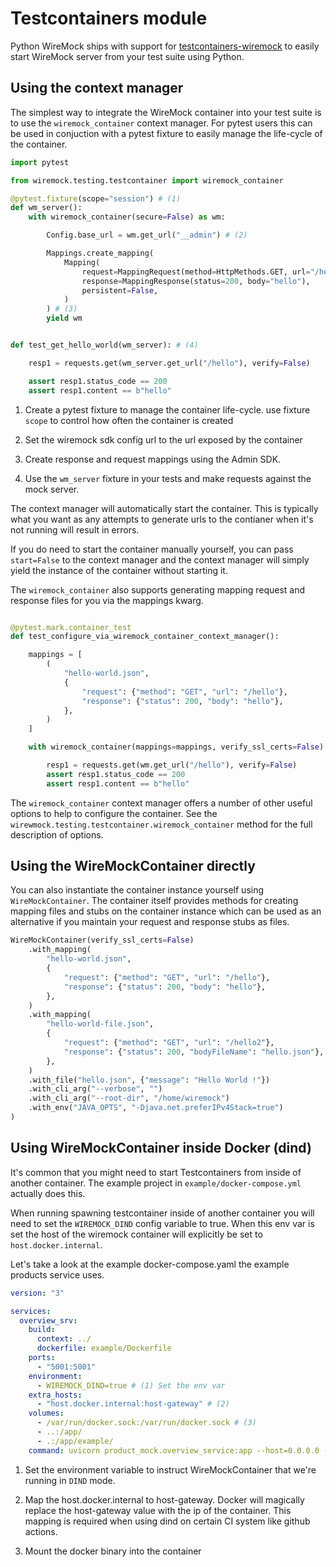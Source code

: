 # Testcontainers module

Python WireMock ships with support for [testcontainers-wiremock](https://github.com/testcontainers/testcontainers-python) to easily start WireMock server from your test suite using Python.

## Using the context manager

The simplest way to integrate the WireMock container into your test suite is to use the `wiremock_container` context manager. For pytest users this can be
used in conjuction with a pytest fixture to easily manage the life-cycle of the container.

```python
import pytest

from wiremock.testing.testcontainer import wiremock_container

@pytest.fixture(scope="session") # (1)
def wm_server():
    with wiremock_container(secure=False) as wm:

        Config.base_url = wm.get_url("__admin") # (2)

        Mappings.create_mapping(
            Mapping(
                request=MappingRequest(method=HttpMethods.GET, url="/hello"),
                response=MappingResponse(status=200, body="hello"),
                persistent=False,
            )
        ) # (3)
        yield wm


def test_get_hello_world(wm_server): # (4)

    resp1 = requests.get(wm_server.get_url("/hello"), verify=False)

    assert resp1.status_code == 200
    assert resp1.content == b"hello"
```

1. Create a pytest fixture to manage the container life-cycle. use fixture `scope` to control how often the container is created

2. Set the wiremock sdk config url to the url exposed by the container

3. Create response and request mappings using the Admin SDK.

4. Use the `wm_server` fixture in your tests and make requests against the mock server.

The context manager will automatically start the container. This is typically what you want as any attempts to generate urls to the contianer when it's not running will result in errors.

If you do need to start the container manually yourself, you can pass `start=False` to the context manager and the context manager will simply yield the instance of the container without starting it.

The `wiremock_container` also supports generating mapping request and response files for you via the mappings kwarg.

```python

@pytest.mark.container_test
def test_configure_via_wiremock_container_context_manager():

    mappings = [
        (
            "hello-world.json",
            {
                "request": {"method": "GET", "url": "/hello"},
                "response": {"status": 200, "body": "hello"},
            },
        )
    ]

    with wiremock_container(mappings=mappings, verify_ssl_certs=False) as wm:

        resp1 = requests.get(wm.get_url("/hello"), verify=False)
        assert resp1.status_code == 200
        assert resp1.content == b"hello"
```

The `wiremock_container` context manager offers a number of other useful options to help to configure the container. See the `wirewmock.testing.testcontainer.wiremock_container` method for the full description
of options.

## Using the WireMockContainer directly

You can also instantiate the container instance yourself using `WireMockContainer`. The container itself provides methods for creating mapping files and stubs on the container instance which can be used as an alternative
if you maintain your request and response stubs as files.

```python
WireMockContainer(verify_ssl_certs=False)
    .with_mapping(
        "hello-world.json",
        {
            "request": {"method": "GET", "url": "/hello"},
            "response": {"status": 200, "body": "hello"},
        },
    )
    .with_mapping(
        "hello-world-file.json",
        {
            "request": {"method": "GET", "url": "/hello2"},
            "response": {"status": 200, "bodyFileName": "hello.json"},
        },
    )
    .with_file("hello.json", {"message": "Hello World !"})
    .with_cli_arg("--verbose", "")
    .with_cli_arg("--root-dir", "/home/wiremock")
    .with_env("JAVA_OPTS", "-Djava.net.preferIPv4Stack=true")
)
```

## Using WireMockContainer inside Docker (dind)

It's common that you might need to start Testcontainers from inside of another container. The example project in `example/docker-compose.yml` actually does this.

When running spawning testcontainer inside of another container you will need to set the `WIREMOCK_DIND` config variable to true. When this env var is set the host of the wiremock container
will explicitly be set to `host.docker.internal`.

Let's take a look at the example docker-compose.yaml the example products service uses.

```yaml
version: "3"

services:
  overview_srv:
    build:
      context: ../
      dockerfile: example/Dockerfile
    ports:
      - "5001:5001"
    environment:
      - WIREMOCK_DIND=true # (1) Set the env var
    extra_hosts:
      - "host.docker.internal:host-gateway" # (2)
    volumes:
      - /var/run/docker.sock:/var/run/docker.sock # (3)
      - ..:/app/
      - .:/app/example/
    command: uvicorn product_mock.overview_service:app --host=0.0.0.0 --port=5001
```

1. Set the environment variable to instruct WireMockContainer that we're running in `DIND` mode.

2. Map the host.docker.internal to host-gateway. Docker will magically replace the host-gateway value with the ip of the container.
   This mapping is required when using dind on certain CI system like github actions.

3. Mount the docker binary into the container
